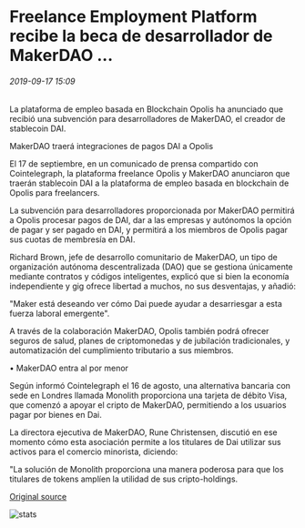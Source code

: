 # Freelance Employment Platform recibe la beca de desarrollador de MakerDAO ...

###### 2019-09-17 15:09

La plataforma de empleo basada en Blockchain Opolis ha anunciado que recibió una subvención para desarrolladores de MakerDAO, el creador de stablecoin DAI.

MakerDAO traerá integraciones de pagos DAI a Opolis

El 17 de septiembre, en un comunicado de prensa compartido con Cointelegraph, la plataforma freelance Opolis y MakerDAO anunciaron que traerán stablecoin DAI a la plataforma de empleo basada en blockchain de Opolis para freelancers.

La subvención para desarrolladores proporcionada por MakerDAO permitirá a Opolis procesar pagos de DAI, dar a las empresas y autónomos la opción de pagar y ser pagado en DAI, y permitirá a los miembros de Opolis pagar sus cuotas de membresía en DAI.

Richard Brown, jefe de desarrollo comunitario de MakerDAO, un tipo de organización autónoma descentralizada (DAO) que se gestiona únicamente mediante contratos y códigos inteligentes, explicó que si bien la economía independiente y gig ofrece libertad a muchos, no sus desventajas, y añadió:

"Maker está deseando ver cómo Dai puede ayudar a desarriesgar a esta fuerza laboral emergente".

A través de la colaboración MakerDAO, Opolis también podrá ofrecer seguros de salud, planes de criptomonedas y de jubilación tradicionales, y automatización del cumplimiento tributario a sus miembros.

• MakerDAO entra al por menor

Según informó Cointelegraph el 16 de agosto, una alternativa bancaria con sede en Londres llamada Monolith proporciona una tarjeta de débito Visa, que comenzó a apoyar el cripto de MakerDAO, permitiendo a los usuarios pagar por bienes en Dai.

La directora ejecutiva de MakerDAO, Rune Christensen, discutió en ese momento cómo esta asociación permite a los titulares de Dai utilizar sus activos para el comercio minorista, diciendo:

"La solución de Monolith proporciona una manera poderosa para que los titulares de tokens amplíen la utilidad de sus cripto-holdings.

[Original source](https://cointelegraph.com/news/freelance-employment-platform-receives-developer-grant-from-makerdao)

![stats](https://c.statcounter.com/11760860/0/a89fa40b/1/ "stats")
